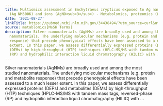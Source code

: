 ```yaml
---
title: Multiomics assessment in Enchytraeus crypticus exposed to Ag nanomaterials
  (Ag NM300K) and ions (AgNO<sub>3</sub>) - Metabolomics, proteomics (&amp; transcriptomics)
date: '2021-08-27'
linkTitle: https://pubmed.ncbi.nlm.nih.gov/34438494/?utm_source=curl&utm_medium=rss&utm_campaign=pubmed-2&utm_content=1Zkrxt7ktlCbHBXEV3v65xxSnkSWNsJ1A6Fq3gBniKhGfIUslK&fc=20210907212339&ff=20210907212354&v=2.14.5
source: metablomics[MeSH Terms]
description: Silver nanomaterials (AgNMs) are broadly used and among the most studied
  nanomaterials. The underlying molecular mechanisms (e.g. protein and metabolite
  response) that precede phenotypical effects have been assessed to a much lesser
  extent. In this paper, we assess differentially expressed proteins (DEPs) and metabolites
  (DEMs) by high-throughput (HTP) techniques (HPLC-MS/MS with tandem mass tags, reversed-phase
  (RP) and hydrophilic interaction liquid chromatography (HILIC) with ...
---
```

Silver nanomaterials (AgNMs) are broadly used and among the most studied nanomaterials. The underlying molecular mechanisms (e.g. protein and metabolite response) that precede phenotypical effects have been assessed to a much lesser extent. In this paper, we assess differentially expressed proteins (DEPs) and metabolites (DEMs) by high-throughput (HTP) techniques (HPLC-MS/MS with tandem mass tags, reversed-phase (RP) and hydrophilic interaction liquid chromatography (HILIC) with ...